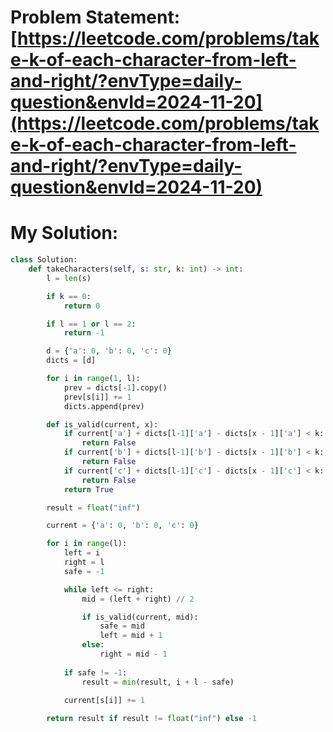 # Problem Statement: [https://leetcode.com/problems/take-k-of-each-character-from-left-and-right/?envType=daily-question&envId=2024-11-20](https://leetcode.com/problems/take-k-of-each-character-from-left-and-right/?envType=daily-question&envId=2024-11-20)
# My Solution: 
```py
class Solution:
    def takeCharacters(self, s: str, k: int) -> int:
        l = len(s)

        if k == 0:
            return 0

        if l == 1 or l == 2:
            return -1

        d = {'a': 0, 'b': 0, 'c': 0}
        dicts = [d]

        for i in range(1, l):
            prev = dicts[-1].copy()
            prev[s[i]] += 1
            dicts.append(prev)

        def is_valid(current, x):
            if current['a'] + dicts[l-1]['a'] - dicts[x - 1]['a'] < k:
                return False
            if current['b'] + dicts[l-1]['b'] - dicts[x - 1]['b'] < k:
                return False
            if current['c'] + dicts[l-1]['c'] - dicts[x - 1]['c'] < k:
                return False
            return True

        result = float("inf")

        current = {'a': 0, 'b': 0, 'c': 0}

        for i in range(l):
            left = i
            right = l
            safe = -1

            while left <= right:
                mid = (left + right) // 2

                if is_valid(current, mid):
                    safe = mid
                    left = mid + 1
                else: 
                    right = mid - 1
            
            if safe != -1:
                result = min(result, i + l - safe)

            current[s[i]] += 1
        
        return result if result != float("inf") else -1
```
